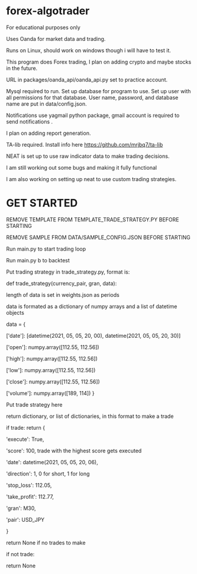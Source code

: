 # forex-algotrader
For educational purposes only

Uses Oanda for market data and trading.

Runs on Linux, should work on windows though i will have to test it.

This program does Forex trading, I plan on adding crypto and maybe stocks in the future.

URL in packages/oanda_api/oanda_api.py set to practice account.

Mysql required to run. Set up database for program to use. Set up user with all permissions for that database. User name, password, and database name are put in data/config.json.

Notifications use yagmail python package, gmail account is required to send notifications .

I plan on adding report generation.

TA-lib required. Install info here https://github.com/mrjbq7/ta-lib

NEAT is set up to use raw indicator data to make trading decisions.

I am still working out some bugs and making it fully functional

I am also working on setting up neat to use custom trading strategies.


# GET STARTED

REMOVE TEMPLATE FROM TEMPLATE_TRADE_STRATEGY.PY BEFORE STARTING

REMOVE SAMPLE FROM DATA/SAMPLE_CONFIG.JSON BEFORE STARTING

Run main.py to start trading loop

Run main.py b to backtest


Put trading strategy in trade_strategy.py, format is:

def trade_strategy(currency_pair, gran, data):


length of data is set in weights.json as periods

data is formated as a dictionary of numpy arrays and a list of datetime objects

data = {

['date']: [datetime(2021, 05, 05, 20, 00), datetime(2021, 05, 05, 20, 30)]

['open']: numpy.array([112.55, 112.56])

['high']: numpy.array([112.55, 112.56])

['low']: numpy.array([112.55, 112.56])

['close']: numpy.array([112.55, 112.56])

['volume']: numpy.array([189, 114])
    }

Put trade strategy here

return dictionary, or list of dictionaries, in this format to make a trade


if trade:
return {

'execute': True,

'score': 100, trade with the highest score gets executed

'date': datetime(2021, 05, 05, 20, 06),

'direction': 1, 0 for short, 1 for long

'stop_loss': 112.05,

'take_profit': 112.77,

'gran': M30,

'pair': USD_JPY

}
    
return None if no trades to make

if not trade:

return None

